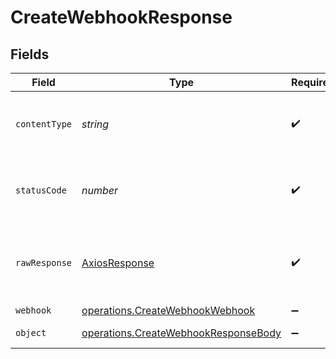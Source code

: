 # CreateWebhookResponse


## Fields

| Field                                                                                               | Type                                                                                                | Required                                                                                            | Description                                                                                         |
| --------------------------------------------------------------------------------------------------- | --------------------------------------------------------------------------------------------------- | --------------------------------------------------------------------------------------------------- | --------------------------------------------------------------------------------------------------- |
| `contentType`                                                                                       | *string*                                                                                            | :heavy_check_mark:                                                                                  | HTTP response content type for this operation                                                       |
| `statusCode`                                                                                        | *number*                                                                                            | :heavy_check_mark:                                                                                  | HTTP response status code for this operation                                                        |
| `rawResponse`                                                                                       | [AxiosResponse](https://axios-http.com/docs/res_schema)                                             | :heavy_check_mark:                                                                                  | Raw HTTP response; suitable for custom response parsing                                             |
| `webhook`                                                                                           | [operations.CreateWebhookWebhook](../../../sdk/models/operations/createwebhookwebhook.md)           | :heavy_minus_sign:                                                                                  | A webhook                                                                                           |
| `object`                                                                                            | [operations.CreateWebhookResponseBody](../../../sdk/models/operations/createwebhookresponsebody.md) | :heavy_minus_sign:                                                                                  | Error response.                                                                                     |